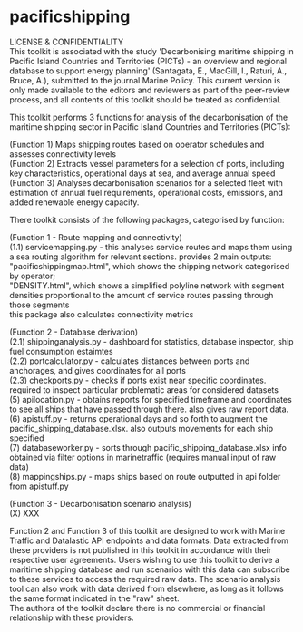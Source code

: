 # pacificshipping  
LICENSE & CONFIDENTIALITY  
This toolkit is associated with the study 'Decarbonising maritime shipping in Pacific Island Countries and Territories (PICTs) - an overview and regional database to support energy planning' (Santagata, E., MacGill, I., Raturi, A., Bruce, A.), submitted to the journal Marine Policy. This current version is only made available to the editors and reviewers as part of the peer-review process, and all contents of this toolkit should be treated as confidential.  

This toolkit performs 3 functions for analysis of the decarbonisation of the maritime shipping sector in Pacific Island Countries and Territories (PICTs):  
  
(Function 1) Maps shipping routes based on operator schedules and assesses connectivity levels  
(Function 2) Extracts vessel parameters for a selection of ports, including key characteristics, operational days at sea, and average annual speed  
(Function 3) Analyses decarbonisation scenarios for a selected fleet with estimation of annual fuel requirements, operational costs, emissions, and added renewable energy capacity.  

There toolkit consists of the following packages, categorised by function:  
  
(Function 1 - Route mapping and connectivity)  
(1.1) servicemapping.py - this analyses service routes and maps them using a sea routing algorithm for relevant sections. provides 2 main outputs:  
"pacificshippingmap.html", which shows the shipping network categorised by operator;  
"DENSITY.html", which shows a simplified polyline network with segment densities proportional to the amount of service routes passing through those segments  
this package also calculates connectivity metrics  
  
(Function 2 - Database derivation)  
(2.1) shippinganalysis.py - dashboard for statistics, database inspector, ship fuel consumption estaimtes  
(2.2) portcalculator.py - calculates distances between ports and anchorages, and gives coordinates for all ports  
(2.3) checkports.py - checks if ports exist near specific coordinates. required to inspect particular problematic areas for considered datasets   
(5) apilocation.py - obtains reports for specified timeframe and coordinates to see all ships that have passed through there. also gives raw report data.  
(6) apistuff.py - returns operational days and so forth to augment the pacific_shipping_database.xlsx. also outputs movements for each ship specified  
(7) databaseworker.py - sorts through pacific_shipping_database.xlsx info obtained via filter options in marinetraffic (requires manual input of raw data)  
(8) mappingships.py - maps ships based on route outputted in api folder from apistuff.py  
  
(Function 3 - Decarbonisation scenario analysis)  
(X) XXX  

Function 2 and Function 3 of this toolkit are designed to work with Marine Traffic and Datalastic API endpoints and data formats. Data extracted from these providers is not published in this toolkit in accordance with their respective user agreements. Users wishing to use this toolkit to derive a maritime shipping database and run scenarios with this data can subscribe to these services to access the required raw data. The scenario analysis tool can also work with data derived from elsewhere, as long as it follows the same format indicated in the "raw" sheet.  
The authors of the toolkit declare there is no commercial or financial relationship with these providers.

